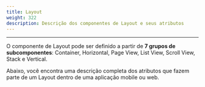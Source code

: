 ```yaml
---
title: Layout
weight: 322
description: Descrição dos componentes de Layout e seus atributos
---
```


---

O componente de Layout pode ser definido a partir de **7 grupos de subcomponentes**: Container, Horizontal, Page View, List View, Scroll View, Stack e Vertical.  

Abaixo, você encontra uma descrição completa dos atributos que fazem parte de um Layout dentro de uma aplicação mobile ou web.
